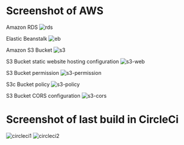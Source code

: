 # Screenshot of AWS
Amazon RDS
![rds](https://user-images.githubusercontent.com/39151382/132993973-df36376c-8667-4036-a718-27dc78b12e8b.png)

Elastic Beanstalk
![eb](https://user-images.githubusercontent.com/39151382/132993994-f1f5da2d-9bf5-4ba4-af9a-fdffbc5e753b.png)

Amazon S3 Bucket
![s3](https://user-images.githubusercontent.com/39151382/132994001-0bb9f632-d5b0-4f3a-91fa-1b4d6da1ca82.png)

S3 Bucket static website hosting configuration
![s3-web](https://user-images.githubusercontent.com/39151382/132994018-71c97d25-eca9-4f33-bb8b-c84ab739f6d9.png)

S3 Bucket permission
![s3-permission](https://user-images.githubusercontent.com/39151382/132994023-640d4461-b0eb-4417-87ea-5166360bd6bf.png)

S3c Bucket policy
![s3-policy](https://user-images.githubusercontent.com/39151382/132994034-c17ea058-328f-465b-835e-8fb9285d2ef4.png)

S3 Bucket CORS configuration
![s3-cors](https://user-images.githubusercontent.com/39151382/132994036-b8a03f85-4ba7-4b3c-a5e3-cfbe47fdcc23.png)

# Screenshot of last build in CircleCi
![circleci1](https://user-images.githubusercontent.com/39151382/132994242-55740297-fbf7-4376-9332-02e3bce9d563.png)
![circleci2](https://user-images.githubusercontent.com/39151382/132994243-22def9c3-eff1-432f-8134-f8c5575ab2f0.png)
